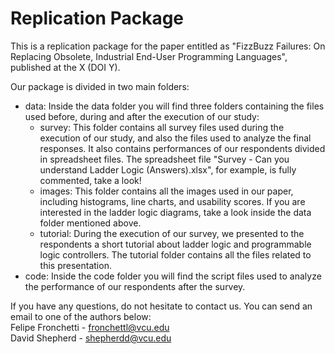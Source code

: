 # Replication Package

This is a replication package for the paper entitled as "FizzBuzz Failures: On Replacing Obsolete, Industrial End-User Programming Languages", published at the X (DOI Y).

Our package is divided in two main folders:
* data: Inside the data folder you will find three folders containing the files used before, during and after the execution of our study:
  * survey: This folder contains all survey files used during the execution of our study, and also the files used to analyze the final responses. It also contains performances of our respondents divided in spreadsheet files. The spreadsheet file "Survey - Can you understand Ladder Logic (Answers).xlsx", for example, is fully commented, take a look! 
  * images: This folder contains all the images used in our paper, including histograms, line charts, and usability scores. If you are interested in the ladder logic diagrams, take a look inside the data folder mentioned above.
  * tutorial: During the execution of our survey, we presented to the respondents a short tutorial about ladder logic and programmable logic controllers. The tutorial folder contains all the files related to this presentation.
* code: Inside the code folder you will find the script files used to analyze the performance of our respondents after the survey.

If you have any questions, do not hesitate to contact us. You can send an email to one of the authors below: <br>
Felipe Fronchetti - fronchettl@vcu.edu <br>
David Shepherd - shepherdd@vcu.edu
